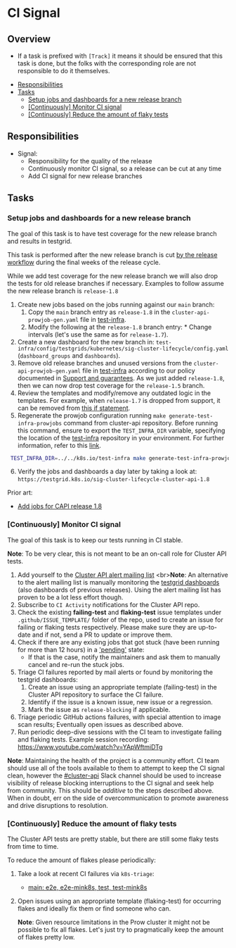 # CI Signal

## Overview

* If a task is prefixed with `[Track]` it means it should be ensured that this task is done, but the folks with the corresponding role are not responsible to do it themselves.

<!-- START doctoc generated TOC please keep comment here to allow auto update -->
<!-- DON'T EDIT THIS SECTION, INSTEAD RE-RUN doctoc TO UPDATE -->

- [Responsibilities](#responsibilities)
- [Tasks](#tasks)
  - [Setup jobs and dashboards for a new release branch](#setup-jobs-and-dashboards-for-a-new-release-branch)
  - [[Continuously] Monitor CI signal](#continuously-monitor-ci-signal)
  - [[Continuously] Reduce the amount of flaky tests](#continuously-reduce-the-amount-of-flaky-tests)

<!-- END doctoc generated TOC please keep comment here to allow auto update -->

## Responsibilities

* Signal:
  * Responsibility for the quality of the release
  * Continuously monitor CI signal, so a release can be cut at any time
  * Add CI signal for new release branches

## Tasks

### Setup jobs and dashboards for a new release branch

The goal of this task is to have test coverage for the new release branch and results in testgrid.

This task is performed after the new release branch is cut [by the release workflow](https://github.com/kubernetes-sigs/cluster-api/blob/defa62d5340f4b49f1acab80cc8cc10727b85291/.github/workflows/release.yaml#L61-L63) during the final weeks of the release cycle.

While we add test coverage for the new release branch we will also drop the tests for old release branches if necessary.  Examples to follow assume the new release branch is `release-1.8`

1. Create new jobs based on the jobs running against our `main` branch:
    1. Copy the `main` branch entry as `release-1.8` in the `cluster-api-prowjob-gen.yaml` file in [test-infra](https://github.com/kubernetes/test-infra/blob/master/config/jobs/kubernetes-sigs/cluster-api/).
    2. Modify the following at the `release-1.8` branch entry:
            * Change intervals (let's use the same as for `release-1.7`).
2. Create a new dashboard for the new branch in: `test-infra/config/testgrids/kubernetes/sig-cluster-lifecycle/config.yaml` (`dashboard_groups` and `dashboards`).
3. Remove old release branches and unused versions from the `cluster-api-prowjob-gen.yaml` file in [test-infra](https://github.com/kubernetes/test-infra/blob/master/config/jobs/kubernetes-sigs/cluster-api/) according to our policy documented in [Support and guarantees](../../../../CONTRIBUTING.md#support-and-guarantees). As we just added `release-1.8`, then we can now drop test coverage for the `release-1.5` branch.
4. Review the templates and modify/remove any outdated logic in the templates.  For example, when `release-1.7` is dropped from support, it can be removed from [this if statement](https://github.com/kubernetes/test-infra/blob/fa895d9f204e912e2bf0bd42221017a6dedf6065/config/jobs/kubernetes-sigs/cluster-api/templates/cluster-api-periodics-upgrades.yaml.tpl#L42).
5. Regenerate the prowjob configuration running `make generate-test-infra-prowjobs` command from cluster-api repository. Before running this command, ensure to export the `TEST_INFRA_DIR` variable, specifying the location of the [test-infra](https://github.com/kubernetes/test-infra/) repository in your environment. For further information, refer to this [link](https://github.com/kubernetes-sigs/cluster-api/pull/9937).

 ```sh
  TEST_INFRA_DIR=../../k8s.io/test-infra make generate-test-infra-prowjobs
  ```
6. Verify the jobs and dashboards a day later by taking a look at: `https://testgrid.k8s.io/sig-cluster-lifecycle-cluster-api-1.8`

Prior art:

* [Add jobs for CAPI release 1.8](https://github.com/kubernetes/test-infra/pull/33156)

### [Continuously] Monitor CI signal

The goal of this task is to keep our tests running in CI stable.

**Note**: To be very clear, this is not meant to be an on-call role for Cluster API tests.

1. Add yourself to the [Cluster API alert mailing list](https://github.com/kubernetes/k8s.io/blob/151899b2de933e58a4dfd1bfc2c133ce5a8bbe22/groups/sig-cluster-lifecycle/groups.yaml#L20-L35)
    <br\>**Note**: An alternative to the alert mailing list is manually monitoring the [testgrid dashboards](https://testgrid.k8s.io/sig-cluster-lifecycle-cluster-api)
    (also dashboards of previous releases). Using the alert mailing list has proven to be a lot less effort though.
2. Subscribe to `CI Activity` notifications for the Cluster API repo.
3. Check the existing **failing-test** and **flaking-test** issue templates under `.github/ISSUE_TEMPLATE/` folder of the repo, used to create an issue for failing or flaking tests respectively. Please make sure they are up-to-date and if not, send a PR to update or improve them.
4. Check if there are any existing jobs that got stuck (have been running for more than 12 hours) in a ['pending'](https://prow.k8s.io/?repo=kubernetes-sigs%2Fcluster-api&state=pending) state:
   - If that is the case, notify the maintainers and ask them to manually cancel and re-run the stuck jobs.   
5. Triage CI failures reported by mail alerts or found by monitoring the testgrid dashboards:
    1. Create an issue using an appropriate template (failing-test) in the Cluster API repository to surface the CI failure.
    2. Identify if the issue is a known issue, new issue or a regression.
    3. Mark the issue as `release-blocking` if applicable.
6. Triage periodic GitHub actions failures, with special attention to image scan results;
   Eventually open issues as described above.
7. Run periodic deep-dive sessions with the CI team to investigate failing and flaking tests. Example session recording: https://www.youtube.com/watch?v=YApWftmiDTg

  **Note**: Maintaining the health of the project is a community effort.  CI team should use all of the tools available to them to attempt to keep the CI signal clean, however the [#cluster-api](https://kubernetes.slack.com/archives/C8TSNPY4T) Slack channel should be used to increase visibility of release blocking interruptions to the CI signal and seek help from community.  This should be *additive* to the steps described above. When in doubt, err on the side of overcommunication to promote awareness and drive disruptions to resolution.  

### [Continuously] Reduce the amount of flaky tests

The Cluster API tests are pretty stable, but there are still some flaky tests from time to time.

To reduce the amount of flakes please periodically:

1. Take a look at recent CI failures via `k8s-triage`:
    * [main: e2e, e2e-mink8s, test, test-mink8s](https://storage.googleapis.com/k8s-triage/index.html?job=.*cluster-api.*(test%7Ce2e)-(mink8s-)*main&xjob=.*-provider-.*)
2. Open issues using an appropriate template (flaking-test) for occurring flakes and ideally fix them or find someone who can.

   **Note**: Given resource limitations in the Prow cluster it might not be possible to fix all flakes. Let's just try to pragmatically keep the amount of flakes pretty low.

